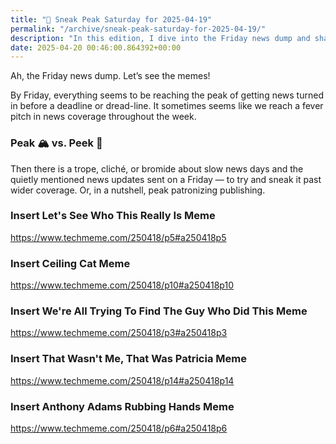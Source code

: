 ```yaml
---
title: "🔮 Sneak Peak Saturday for 2025-04-19"
permalink: "/archive/sneak-peak-saturday-for-2025-04-19/"
description: "In this edition, I dive into the Friday news dump and share some hilarious memes!"
date: 2025-04-20 00:46:00.864392+00:00
---
```


<!-- buttondown-editor-mode: fancy --><p>Ah, the Friday news dump. Let’s see the memes!</p><p>By Friday, everything seems to be reaching the peak of getting news turned in before a deadline or dread-line. It sometimes seems like we reach a fever pitch in news coverage throughout the week.</p><h3>Peak 🏔️ vs. Peek 👀</h3><p>Then there is a trope, cliché, or bromide about slow news days and the quietly mentioned news updates sent on a Friday — to try and sneak it past wider coverage. Or, in a nutshell, peak patronizing publishing.</p><h3>Insert Let's See Who This Really Is Meme</h3><p><a target="_blank" rel="noopener noreferrer nofollow" href="https://www.techmeme.com/250418/p5#a250418p5">https://www.techmeme.com/250418/p5#a250418p5</a></p><h3>Insert Ceiling Cat Meme</h3><p><a target="_blank" rel="noopener noreferrer nofollow" href="https://www.techmeme.com/250418/p10#a250418p10">https://www.techmeme.com/250418/p10#a250418p10</a></p><h3>Insert We're All Trying To Find The Guy Who Did This Meme</h3><p><a target="_blank" rel="noopener noreferrer nofollow" href="https://www.techmeme.com/250418/p3#a250418p3">https://www.techmeme.com/250418/p3#a250418p3</a></p><h3>Insert That Wasn't Me, That Was Patricia Meme</h3><p><a target="_blank" rel="noopener noreferrer nofollow" href="https://www.techmeme.com/250418/p14#a250418p14">https://www.techmeme.com/250418/p14#a250418p14</a></p><h3>Insert Anthony Adams Rubbing Hands Meme</h3><p><a target="_blank" rel="noopener noreferrer nofollow" href="https://www.techmeme.com/250418/p6#a250418p6">https://www.techmeme.com/250418/p6#a250418p6</a></p>